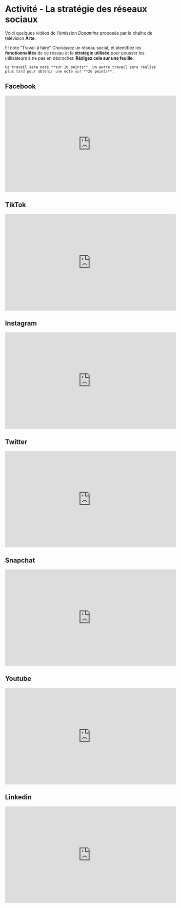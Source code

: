 # Activité - La stratégie des réseaux sociaux

Voici quelques vidéos de l'émission *Dopamine* proposée par la chaîne de télévision **Arte**.

!!! note "Travail à faire"
    Choisissez un réseau social, et identifiez les **fonctionnalités** de ce réseau et la **stratégie utilisée** pour pousser les utilisateurs à ne pas en décrocher. **Rédigez cela sur une feuille**.

    Ce travail sera noté **sur 10 points**. Un autre travail sera réalisé plus tard pour obtenir une note sur **20 points**.

## Facebook

<iframe width="560" height="315" src="https://www.youtube.com/embed/Tyli4ALfbl8?si=P2hHNWFHoO45hgDH" title="YouTube video player" frameborder="0" allow="accelerometer; autoplay; clipboard-write; encrypted-media; gyroscope; picture-in-picture; web-share" allowfullscreen></iframe>

## TikTok

<iframe width="560" height="315" src="https://www.youtube.com/embed/-pOWdBpVR3s?si=K90K5lbGTYCBwP-O" title="YouTube video player" frameborder="0" allow="accelerometer; autoplay; clipboard-write; encrypted-media; gyroscope; picture-in-picture; web-share" allowfullscreen></iframe>

## Instagram

<iframe width="560" height="315" src="https://www.youtube.com/embed/pHl_xZqlI10?si=pb5k0UXe109cZLXe" title="YouTube video player" frameborder="0" allow="accelerometer; autoplay; clipboard-write; encrypted-media; gyroscope; picture-in-picture; web-share" allowfullscreen></iframe>

## Twitter

<iframe width="560" height="315" src="https://www.youtube.com/embed/tPAKmcb1sWU?si=GS63M5zhjpD-eIrI" title="YouTube video player" frameborder="0" allow="accelerometer; autoplay; clipboard-write; encrypted-media; gyroscope; picture-in-picture; web-share" allowfullscreen></iframe>

## Snapchat

<iframe width="560" height="315" src="https://www.youtube.com/embed/fNwLYO2dpW0?si=A4BeYb7QWSqFeBF_" title="YouTube video player" frameborder="0" allow="accelerometer; autoplay; clipboard-write; encrypted-media; gyroscope; picture-in-picture; web-share" allowfullscreen></iframe>

## Youtube

<iframe width="560" height="315" src="https://www.youtube.com/embed/v6ucHJb948s?si=dX_dz65D3Lp1aU4V" title="YouTube video player" frameborder="0" allow="accelerometer; autoplay; clipboard-write; encrypted-media; gyroscope; picture-in-picture; web-share" allowfullscreen></iframe>

## Linkedin

<iframe width="560" height="315" src="https://www.youtube.com/embed/tN1e1jClm8w?si=7uRKKzrAf0zu_gqy" title="YouTube video player" frameborder="0" allow="accelerometer; autoplay; clipboard-write; encrypted-media; gyroscope; picture-in-picture; web-share" allowfullscreen></iframe>